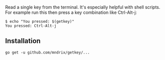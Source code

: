 Read a single key from the terminal. It's especially helpful with shell scripts.
For example run this then press a key combination like Ctrl-Alt-j:

    $ echo "You pressed: $(getkey)"
    You pressed: Ctrl-Alt-j
  
## Installation

    go get -u github.com/mndrix/getkey/...
